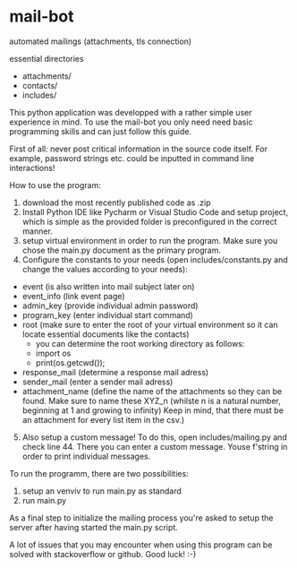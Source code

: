 # mail-bot
 
automated mailings (attachments, tls connection)

essential directories
* attachments/
* contacts/
* includes/

This python application was developped with a rather simple user experience in mind. To use the mail-bot you only need need basic programming skills and can just follow this guide.

First of all: never post critical information in the source code itself. For example, password strings etc. could be inputted in command line interactions!

How to use the program:
1) download the most recently published code as .zip
2) Install Python IDE like Pycharm or Visual Studio Code and setup project, which is simple as the provided folder is preconfigured in the correct manner.
3) setup virtual environment in order to run the program. Make sure you chose the main.py document as the primary program.
4) Configure the constants to your needs (open includes/constants.py and change the values according to your needs):
  * event (is also written into mail subject later on)
  * event_info (link event page)
  * admin_key (provide individual admin password)
  * program_key (enter individual start command)
  * root (make sure to enter the root of your virtual environment so it can locate essential documents like the contacts) 
    - you can determine the root working directory as follows:
    - import os
    - print(os.getcwd());
  * response_mail (determine a response mail adress)
  * sender_mail (enter a sender mail adress)
  * attachment_name (define the name of the attachments so they can be found. Make sure to name these XYZ_n (whilste n is a natural number, beginning at 1 and growing to infinity) Keep in mind, that there must be an attachment for every list item in the csv.)
5) Also setup a custom message! To do this, open includes/mailing.py and check line 44. There you can enter a custom message. Youse f'string in order to print individual messages.

To run the programm, there are two possibilities:
1) setup an venviv to run main.py as standard
2) run main.py

As a final step to initialize the mailing process you're asked to setup the server after having started the main.py script.

A lot of issues that you may encounter when using this program can be solved with stackoverflow or github. Good luck! :-)
